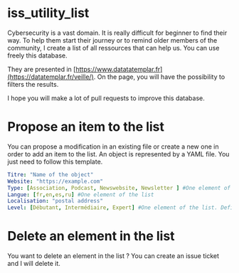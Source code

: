 # iss_utility_list
Cybersecurity is a vast domain. It is really difficult for beginner to find their way. To help them start their journey or to remind older members of the community, I create a list of all ressources that can help us.
You can use freely this database.

They are presented in [https://www.datatatemplar.fr](https://datatemplar.fr/veille/). On the page, you will have the possibility to filters the results.

I hope you will make a lot of pull requests to improve this database.

# Propose an item to the list
You can propose a modification in an existing file or create a new one in order to add an item to the list. An object is represented by a YAML file. You just need to follow this template.

```yaml
Titre: "Name of the object"
Website: "https://example.com"
Type: [Association, Podcast, Newswebsite, Newsletter ] #One element of the list
Langue: [fr,en,es,ru] #One element of the list
Localisation: "postal address"
Level: [Débutant, Intermédiaire, Expert] #One element of the list. Define the level required in the object.
```

# Delete an element in the list
You want to delete an element in the list ? You can create an issue ticket and I will delete it.
